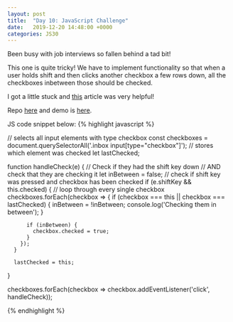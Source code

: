 ```yaml
---
layout: post
title:  "Day 10: JavaScript Challenge"
date:   2019-12-20 14:48:00 +0000
categories: JS30
---
```


Been busy with job interviews so fallen behind a tad bit!

This one is quite tricky! We have to implement functionality so that when a user holds shift and
then clicks another checkbox a few rows down, all the checkboxes inbetween those should be checked.

I got a little stuck and [this](https://medium.com/@yurikanamba/javascript30-hold-shift-to-check-multiple-checkboxes-42fe0db1d350
) article was very helpful! 

Repo [here](https://github.com/mlatif01/js30) 
and demo is [here](http://ml-js30.epizy.com/day10.html).

JS code snippet below:
{% highlight javascript %}

  // selects all input elements with type checkbox
  const checkboxes = document.querySelectorAll('.inbox input[type="checkbox"]');
  // stores which element was checked
  let lastChecked;

  function handleCheck(e) {
    // Check if they had the shift key down
    // AND check that they are checking it
    let inBetween = false;
      // check if shift key was pressed and checkbox has been checked
      if (e.shiftKey && this.checked) {
        // loop through every single checkbox
        checkboxes.forEach(checkbox => {
          if (checkbox === this || checkbox === lastChecked) {
            inBetween = !inBetween;
            console.log('Checking them in between');
          }

          if (inBetween) {
            checkbox.checked = true;
          }
        });
      }
      
      lastChecked = this;
  }

  checkboxes.forEach(checkbox => checkbox.addEventListener('click', handleCheck));

{% endhighlight %}











